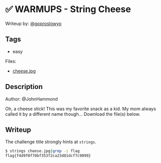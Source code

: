 # ✅ WARMUPS - String Cheese

Writeup by: [@goproslowyo](https://github.com/goproslowyo)

## Tags

- easy

Files:

- [cheese.jpg](./cheese.jpg)

## Description

Author: @JohnHammond

Oh, a cheese stick! This was my favorite snack as a kid. My mom always called it by a different name though...  Download the file(s) below.

## Writeup

The challenge title strongly hints at `strings`.

```bash
$ strings cheese.jpg|grep -i flag
flag{f4d9f0f70bf353f2ca23d81dcf7c9099}
```
